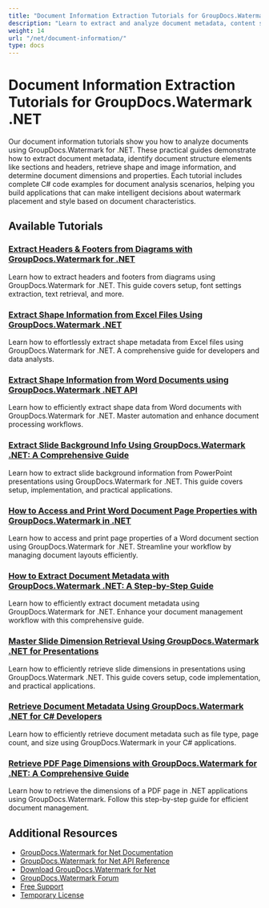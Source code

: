 ```yaml
---
title: "Document Information Extraction Tutorials for GroupDocs.Watermark .NET"
description: "Learn to extract and analyze document metadata, content structure, and format information with these GroupDocs.Watermark for .NET tutorials."
weight: 14
url: "/net/document-information/"
type: docs
---
```

# Document Information Extraction Tutorials for GroupDocs.Watermark .NET

Our document information tutorials show you how to analyze documents using GroupDocs.Watermark for .NET. These practical guides demonstrate how to extract document metadata, identify document structure elements like sections and headers, retrieve shape and image information, and determine document dimensions and properties. Each tutorial includes complete C# code examples for document analysis scenarios, helping you build applications that can make intelligent decisions about watermark placement and style based on document characteristics.

## Available Tutorials

### [Extract Headers & Footers from Diagrams with GroupDocs.Watermark for .NET](./extract-headers-footers-diagrams-groupdocs-watermark-dotnet/)
Learn how to extract headers and footers from diagrams using GroupDocs.Watermark for .NET. This guide covers setup, font settings extraction, text retrieval, and more.

### [Extract Shape Information from Excel Files Using GroupDocs.Watermark .NET](./extract-shape-info-groupdocs-watermark-net-excel/)
Learn how to effortlessly extract shape metadata from Excel files using GroupDocs.Watermark for .NET. A comprehensive guide for developers and data analysts.

### [Extract Shape Information from Word Documents using GroupDocs.Watermark .NET API](./extract-shape-info-groupdocs-word-net/)
Learn how to efficiently extract shape data from Word documents with GroupDocs.Watermark for .NET. Master automation and enhance document processing workflows.

### [Extract Slide Background Info Using GroupDocs.Watermark .NET&#58; A Comprehensive Guide](./extract-slide-background-info-groupdocs-watermark-net/)
Learn how to extract slide background information from PowerPoint presentations using GroupDocs.Watermark for .NET. This guide covers setup, implementation, and practical applications.

### [How to Access and Print Word Document Page Properties with GroupDocs.Watermark in .NET](./access-print-word-doc-page-properties-net/)
Learn how to access and print page properties of a Word document section using GroupDocs.Watermark for .NET. Streamline your workflow by managing document layouts efficiently.

### [How to Extract Document Metadata with GroupDocs.Watermark .NET&#58; A Step-by-Step Guide](./extract-document-info-groupdocs-watermark-net-guide/)
Learn how to efficiently extract document metadata using GroupDocs.Watermark for .NET. Enhance your document management workflow with this comprehensive guide.

### [Master Slide Dimension Retrieval Using GroupDocs.Watermark .NET for Presentations](./groupdocs-watermark-net-slide-dimensions-retrieval/)
Learn how to efficiently retrieve slide dimensions in presentations using GroupDocs.Watermark .NET. This guide covers setup, code implementation, and practical applications.

### [Retrieve Document Metadata Using GroupDocs.Watermark .NET for C# Developers](./document-info-groupdocs-watermark-net-csharp/)
Learn how to efficiently retrieve document metadata such as file type, page count, and size using GroupDocs.Watermark in your C# applications.

### [Retrieve PDF Page Dimensions with GroupDocs.Watermark for .NET&#58; A Comprehensive Guide](./groupdocs-watermark-net-pdf-page-dimensions/)
Learn how to retrieve the dimensions of a PDF page in .NET applications using GroupDocs.Watermark. Follow this step-by-step guide for efficient document management.

## Additional Resources

- [GroupDocs.Watermark for Net Documentation](https://docs.groupdocs.com/watermark/net/)
- [GroupDocs.Watermark for Net API Reference](https://reference.groupdocs.com/watermark/net/)
- [Download GroupDocs.Watermark for Net](https://releases.groupdocs.com/watermark/net/)
- [GroupDocs.Watermark Forum](https://forum.groupdocs.com/c/watermark)
- [Free Support](https://forum.groupdocs.com/)
- [Temporary License](https://purchase.groupdocs.com/temporary-license/)
